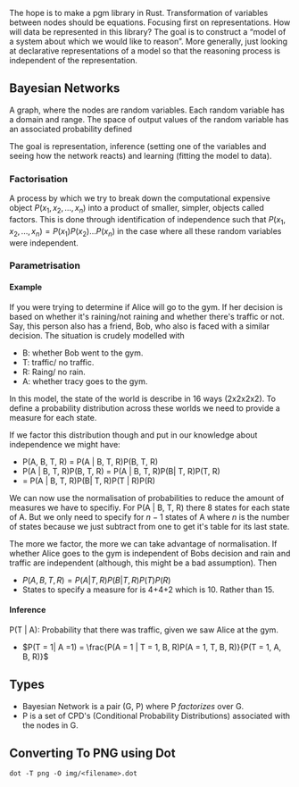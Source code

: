 The hope is to make a pgm library in Rust. Transformation of variables between nodes should be
equations. Focusing first on representations. How will data be represented in this library?
The goal is to construct a “model of a system about which we would like to reason”.
More generally, just looking at declarative representations of a model so that the reasoning process is
independent of the representation.


## Bayesian Networks

A graph, where the nodes are random variables. Each random variable has a domain and range. The space of output values
of the random variable has an associated probability defined

The goal is representation, inference (setting one of the variables and seeing how the network
reacts) and learning (fitting the model to data).

### Factorisation

A process by which we try to break down the computational expensive object $P(x_1, x_2, ..., x_n)$
into a product of smaller, simpler, objects called factors. This is done through identification of
independence such that $P(x_1, x_2, ..., x_n) = P(x_1)P(x_2)...P(x_n)$ in the case where all these
random variables were independent.

### Parametrisation

#### Example

If you were trying to determine if Alice will go to the gym. If her decision is based on
whether it's raining/not raining and whether there's traffic or not. Say, this person also has a
friend, Bob,  who also is faced with a similar decision. The situation is crudely modelled with

- B: whether Bob went to the gym.
- T: traffic/ no traffic.
- R: Raing/ no rain.
- A: whether tracy goes to the gym.

In this model, the state of the world is describe in 16 ways (2x2x2x2). To define a probability
distribution across these worlds we need to provide a measure for each state.

If we factor this distribution though and put in our knowledge about independence we might have:

- P(A, B, T, R) = P(A | B, T, R)P(B, T, R)
- P(A | B, T, R)P(B, T, R) = P(A | B, T, R)P(B| T, R)P(T, R)
- = P(A | B, T, R)P(B| T, R)P(T | R)P(R)

We can now use the normalisation of probabilities to reduce the amount of measures we have to
specifiy. For P(A | B, T, R) there 8 states for each state of A. But we only need to specify for $n - 1$
states of A where $n$ is the number of states because we just subtract from one to get it's table
for its last state.

The more we factor, the more we can take advantage of normalisation. If whether Alice goes to the
gym is independent of Bobs decision and rain and traffic are independent (although, this might be a
bad assumption). Then

- $P(A, B, T, R) = P(A |T, R)P(B| T, R)P(T)P(R)$
- States to specify a measure for is 4+4+2 which is 10. Rather than 15.

#### Inference

P(T | A): Probability that there was traffic, given we saw Alice at the gym.
- $P(T = 1| A =1) = \frac{P(A = 1 | T = 1, B, R)P(A = 1, T, B, R)}{P(T = 1, A, B, R)}$



## Types

- Bayesian Network is a pair (G, P) where P _factorizes_ over G.
- P is a set of CPD's (Conditional Probability Distributions) associated with the nodes in G.

## Converting To PNG using Dot

`dot -T png -O img/<filename>.dot`
